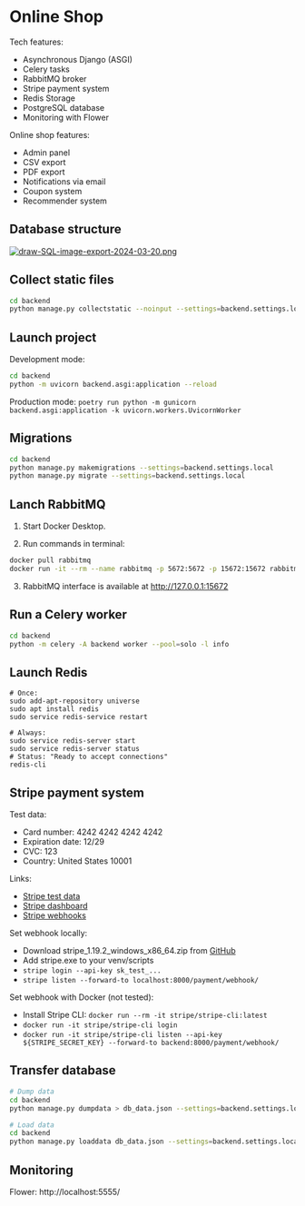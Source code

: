 # Online Shop

Tech features:

- Asynchronous Django (ASGI)
- Celery tasks
- RabbitMQ broker
- Stripe payment system
- Redis Storage
- PostgreSQL database
- Monitoring with Flower

Online shop features:

- Admin panel
- CSV export
- PDF export
- Notifications via email
- Coupon system
- Recommender system

## Database structure

[![draw-SQL-image-export-2024-03-20.png](https://i.postimg.cc/k4yYwmkW/draw-SQL-image-export-2024-03-20.png)](https://postimg.cc/qhzGM9B7)

## Collect static files

```bash
cd backend
python manage.py collectstatic --noinput --settings=backend.settings.local
```

## Launch project

Development mode:

```bash
cd backend
python -m uvicorn backend.asgi:application --reload
```

Production mode: ```poetry run python -m gunicorn backend.asgi:application -k uvicorn.workers.UvicornWorker```

## Migrations

```bash
cd backend
python manage.py makemigrations --settings=backend.settings.local
python manage.py migrate --settings=backend.settings.local
```

## Lanch RabbitMQ

1. Start Docker Desktop.

2. Run commands in terminal:

```bash
docker pull rabbitmq
docker run -it --rm --name rabbitmq -p 5672:5672 -p 15672:15672 rabbitmq:management
```

3. RabbitMQ interface is available at http://127.0.0.1:15672

## Run a Celery worker

```bash
cd backend
python -m celery -A backend worker --pool=solo -l info
```

## Launch Redis

```
# Once:
sudo add-apt-repository universe
sudo apt install redis
sudo service redis-service restart

# Always:
sudo service redis-server start
sudo service redis-server status
# Status: "Ready to accept connections"
redis-cli
```

## Stripe payment system

Test data:

- Card number: 4242 4242 4242 4242
- Expiration date: 12/29
- CVC: 123
- Country: United States 10001

Links:

- [Stripe test data](https://docs.stripe.com/testing)
- [Stripe dashboard](https://dashboard.stripe.com/test/payments)
- [Stripe webhooks](https://dashboard.stripe.com/test/webhooks)

Set webhook locally:

- Download stripe_1.19.2_windows_x86_64.zip from [GitHub](https://github.com/stripe/stripe-cli/releases/tag/v1.19.2)
- Add stripe.exe to your venv/scripts
- ```stripe login --api-key sk_test_...```
- ```stripe listen --forward-to localhost:8000/payment/webhook/```

Set webhook with Docker (not tested):

- Install Stripe CLI: ```docker run --rm -it stripe/stripe-cli:latest```
- ```docker run -it stripe/stripe-cli login```
- ```docker run -it stripe/stripe-cli listen --api-key ${STRIPE_SECRET_KEY} --forward-to backend:8000/payment/webhook/```

## Transfer database

```bash
# Dump data
cd backend
python manage.py dumpdata > db_data.json --settings=backend.settings.local

# Load data
cd backend
python manage.py loaddata db_data.json --settings=backend.settings.local
```

## Monitoring

Flower: http://localhost:5555/
